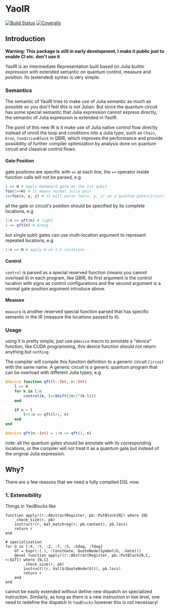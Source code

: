 # YaoIR

[![Build Status](https://travis-ci.com/QuantumBFS/YaoIR.jl.svg?branch=master)](https://travis-ci.com/QuantumBFS/YaoIR.jl)
[![Coveralls](https://coveralls.io/repos/github/QuantumBFS/YaoIR.jl/badge.svg?branch=master)](https://coveralls.io/github/QuantumBFS/YaoIR.jl?branch=master)

## Introduction

**Warning: This package is still in early development, I make it public just to enable CI etc. don't use it**

YaoIR is an Intermediate Representation built based on
Julia builtin expression with extended semantic on quantum control, measure and position. Its (extended) syntax is very simple:

### Semantics

The semantic of YaoIR tries to make use of Julia semantic as much as possible so you don't feel this
is not Julian. But since the quantum circuit has some
special semantic that Julia expression cannot express
directly, the semantic of Julia expression is extended in YaoIR.

The point of this new IR is it make use of Julia native
control flow directly instead of unroll the loop and conditions into a Julia type, such as `Chain`, `Kron`,
`ConditionBlock` in QBIR, which improves the performance and provide possibility of further compiler
optimization by analysis done on quantum circuit and classical control flows.

#### Gate Position
gate positions are specific with `=>` at each line,
the `=>` operator inside function calls will not be
parsed, e.g


```jl
1 => H # apply Hadamard gate on the 1st qubit
foo(1=>H) # it means normal Julia pair
1=>foo(x, y, z) # it will parse foo(x, y, z) as a quantum gate/circuit, but will error later if type inference finds they are not.
```

all the gate or circuit's position should be specified by its complete locations, e.g

```jl
1:n => qft(n) # right
1 => qft(n) # wrong
```

but single qubit gates can use multi-location argument
to represent repeated locations, e.g

```jl
1:n => H # apply H on 1:n locations
```

#### Control

`control` is parsed as a special reserved function (means you cannot overload it) in each program, like QBIR, its first argument is the control
location with signs as control configurations and the second argument is a normal gate position argument introduce above.

#### Measure

`measure` is another reserved special function parsed that has specific semantic in the IR (measure the locations passed to it).

### Usage

using it is pretty simple, just use `@device` macro to annotate a "device" function, like CUDA programming, this device function should not return anything but `nothing`.

The compiler will compile this function definition to
a generic circuit `Circuit` with the same name. A generic circuit is a generic quantum program that can
be overload with different Julia types, e.g

```jl
@device function qft(l::Int, n::Int)
    l => H
    for k in l:n
        control(k, l=>Shift(2π/2^(k-l)))
    end

    if n > l
        l+1:n => qft(l+1, n)
    end
end

@device qft(n::Int) = 1:n => qft(1, n)
```

note: all the quantum gates should be annotate with its corresponding locations, or the compiler will not
treat it as a quantum gate but instead of the original Julia expression.

## Why?

There are a few reasons that we need a fully compiled DSL now.

### 1. Extensibility

Things in YaoBlocks like

```
function apply!(r::AbstractRegister, pb::PutBlock{N}) where {N}
    _check_size(r, pb)
    instruct!(r, mat_matchreg(r, pb.content), pb.locs)
    return r
end

# specialization
for G in [:X, :Y, :Z, :T, :S, :Sdag, :Tdag]
    GT = Expr(:(.), :ConstGate, QuoteNode(Symbol(G, :Gate)))
    @eval function apply!(r::AbstractRegister, pb::PutBlock{N,C,<:$GT}) where {N,C}
        _check_size(r, pb)
        instruct!(r, Val($(QuoteNode(G))), pb.locs)
        return r
    end
end
```

cannot be easily extended without define new dispatch on specialized instruction. Similarly, as long as there is a new instruction in low level, one need to redefine the dispatch in `YaoBlocks` however this is not necessary!
